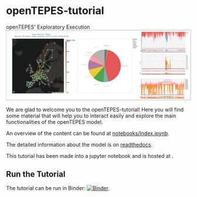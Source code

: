 # openTEPES-tutorial
openTEPES' Exploratory Execution 
![openTEPES gallery](notebooks/openTEPES-gallery.png)

We are glad to welcome you to the openTEPES-tutorial! Here you will find some material that will help you to interact easily and explore the main functionalities of the openTEPES model. 

An overview of the content can be found at [notebooks/Index.ipynb](notebooks/Index.ipynb).

The detailed information about the model is on [readthedocs](https://opentepes.readthedocs.io/en/latest/index.html).

[comment]: <> (The workshop was recorded and is available [on YouTube]&#40;https://www.youtube.com/watch?v=ms29ZPUKxbU&#41;)

This tutorial has been made into a jupyter notebook and is hosted at .

## Run the Tutorial

The tutorial can be run in Binder: [![Binder](https://mybinder.org/badge_logo.svg)](https://mybinder.org/v2/gh/IIT-EnergySystemModels/openTEPES-tutorial/HEAD).